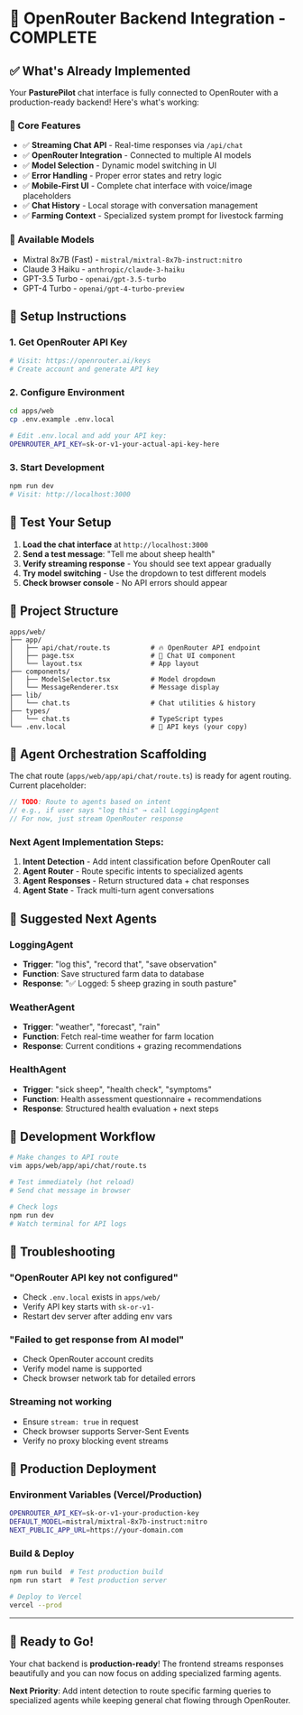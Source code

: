 # 🚀 OpenRouter Backend Integration - COMPLETE

## ✅ What's Already Implemented

Your **PasturePilot** chat interface is fully connected to OpenRouter with a production-ready backend! Here's what's working:

### 🎯 Core Features
- ✅ **Streaming Chat API** - Real-time responses via `/api/chat`
- ✅ **OpenRouter Integration** - Connected to multiple AI models
- ✅ **Model Selection** - Dynamic model switching in UI
- ✅ **Error Handling** - Proper error states and retry logic
- ✅ **Mobile-First UI** - Complete chat interface with voice/image placeholders
- ✅ **Chat History** - Local storage with conversation management
- ✅ **Farming Context** - Specialized system prompt for livestock farming

### 🤖 Available Models
- Mixtral 8x7B (Fast) - `mistral/mixtral-8x7b-instruct:nitro`
- Claude 3 Haiku - `anthropic/claude-3-haiku` 
- GPT-3.5 Turbo - `openai/gpt-3.5-turbo`
- GPT-4 Turbo - `openai/gpt-4-turbo-preview`

## 🔧 Setup Instructions

### 1. Get OpenRouter API Key
```bash
# Visit: https://openrouter.ai/keys
# Create account and generate API key
```

### 2. Configure Environment
```bash
cd apps/web
cp .env.example .env.local

# Edit .env.local and add your API key:
OPENROUTER_API_KEY=sk-or-v1-your-actual-api-key-here
```

### 3. Start Development
```bash
npm run dev
# Visit: http://localhost:3000
```

## 🧪 Test Your Setup

1. **Load the chat interface** at `http://localhost:3000`
2. **Send a test message**: "Tell me about sheep health"
3. **Verify streaming response** - You should see text appear gradually
4. **Try model switching** - Use the dropdown to test different models
5. **Check browser console** - No API errors should appear

## 📁 Project Structure

```
apps/web/
├── app/
│   ├── api/chat/route.ts          # 🔥 OpenRouter API endpoint
│   ├── page.tsx                   # 🎨 Chat UI component
│   └── layout.tsx                 # App layout
├── components/
│   ├── ModelSelector.tsx          # Model dropdown
│   └── MessageRenderer.tsx        # Message display
├── lib/
│   └── chat.ts                    # Chat utilities & history
├── types/
│   └── chat.ts                    # TypeScript types
└── .env.local                     # 🔐 API keys (your copy)
```

## 🧠 Agent Orchestration Scaffolding

The chat route (`apps/web/app/api/chat/route.ts`) is ready for agent routing. Current placeholder:

```typescript
// TODO: Route to agents based on intent
// e.g., if user says "log this" → call LoggingAgent
// For now, just stream OpenRouter response
```

### Next Agent Implementation Steps:

1. **Intent Detection** - Add intent classification before OpenRouter call
2. **Agent Router** - Route specific intents to specialized agents
3. **Agent Responses** - Return structured data + chat responses
4. **Agent State** - Track multi-turn agent conversations

## 🎯 Suggested Next Agents

### LoggingAgent
- **Trigger**: "log this", "record that", "save observation"
- **Function**: Save structured farm data to database
- **Response**: "✅ Logged: 5 sheep grazing in south pasture"

### WeatherAgent
- **Trigger**: "weather", "forecast", "rain"
- **Function**: Fetch real-time weather for farm location
- **Response**: Current conditions + grazing recommendations

### HealthAgent
- **Trigger**: "sick sheep", "health check", "symptoms"
- **Function**: Health assessment questionnaire + recommendations
- **Response**: Structured health evaluation + next steps

## 🔄 Development Workflow

```bash
# Make changes to API route
vim apps/web/app/api/chat/route.ts

# Test immediately (hot reload)
# Send chat message in browser

# Check logs
npm run dev
# Watch terminal for API logs
```

## 🐛 Troubleshooting

### "OpenRouter API key not configured"
- Check `.env.local` exists in `apps/web/`
- Verify API key starts with `sk-or-v1-`
- Restart dev server after adding env vars

### "Failed to get response from AI model"
- Check OpenRouter account credits
- Verify model name is supported
- Check browser network tab for detailed errors

### Streaming not working
- Ensure `stream: true` in request
- Check browser supports Server-Sent Events
- Verify no proxy blocking event streams

## 🚀 Production Deployment

### Environment Variables (Vercel/Production)
```bash
OPENROUTER_API_KEY=sk-or-v1-your-production-key
DEFAULT_MODEL=mistral/mixtral-8x7b-instruct:nitro
NEXT_PUBLIC_APP_URL=https://your-domain.com
```

### Build & Deploy
```bash
npm run build  # Test production build
npm run start  # Test production server

# Deploy to Vercel
vercel --prod
```

---

## 🎉 Ready to Go!

Your chat backend is **production-ready**! The frontend streams responses beautifully and you can now focus on adding specialized farming agents.

**Next Priority**: Add intent detection to route specific farming queries to specialized agents while keeping general chat flowing through OpenRouter.